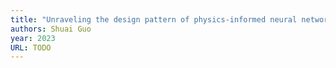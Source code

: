 ```yaml
---
title: "Unraveling the design pattern of physics-informed neural networks: Series 06"
authors: Shuai Guo
year: 2023
URL: TODO
---
```



